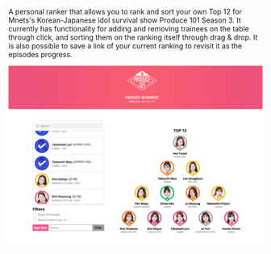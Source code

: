 A personal ranker that allows you to rank and sort your own Top 12 for Mnets's Korean-Japanese idol survival show Produce 101 Season 3. It currently has functionality for adding and removing trainees on the table through click, and sorting them on the ranking itself through drag & drop. It is also possible to save a link of your current ranking to revisit it as the episodes progress. 

![Screenshot](screenshot.png)
